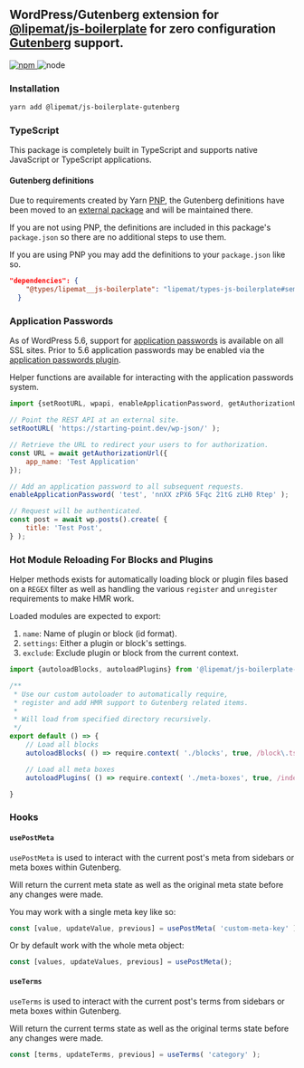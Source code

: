 ## WordPress/Gutenberg extension for [@lipemat/js-boilerplate](https://github.com/lipemat/js-boilerplate) for zero configuration [Gutenberg](https://github.com/WordPress/gutenberg) support.

<p>
<a href="https://www.npmjs.com/package/@lipemat/js-boilerplate-gutenberg">
<img alt="npm" src="https://img.shields.io/npm/v/@lipemat/js-boilerplate-gutenberg.svg">
</a>

 <img alt="node" src="https://img.shields.io/node/v/@lipemat/js-boilerplate-gutenberg.svg">
</p>

### Installation
```bash
yarn add @lipemat/js-boilerplate-gutenberg
```

### TypeScript

This package is completely built in TypeScript and supports native JavaScript or TypeScript applications.

#### Gutenberg definitions

Due to requirements created by Yarn [PNP](https://yarnpkg.com/features/pnp), the Gutenberg definitions have been moved to an [external package](https://github.com/lipemat/types-js-boilerplate) and will be maintained there.

If you are not using PNP, the definitions are included in this package's `package.json` so there are no additional steps to use them.

If you are using PNP you may add the definitions to your `package.json` like so.

```JSON 
"dependencies": {
    "@types/lipemat__js-boilerplate": "lipemat/types-js-boilerplate#semver:^1.0.0"
  }
```

### Application Passwords

As of WordPress 5.6, support for [application passwords](https://make.wordpress.org/core/2020/11/05/application-passwords-integration-guide) is available on all SSL sites. Prior to 5.6 application passwords may be enabled via the [application passwords plugin](https://github.com/wordpress/application-passwords).

Helper functions are available for interacting with the application passwords system.
```javascript
import {setRootURL, wpapi, enableApplicationPassword, getAuthorizationUrl} from '@lipemat/js-boilerplate-gutenberg';

// Point the REST API at an external site.
setRootURL( 'https://starting-point.dev/wp-json/' );

// Retrieve the URL to redirect your users to for authorization.
const URL = await getAuthorizationUrl({
    app_name: 'Test Application'
});

// Add an application password to all subsequent requests.
enableApplicationPassword( 'test', 'nnXX zPX6 5Fqc 21tG zLH0 Rtep' );

// Request will be authenticated.
const post = await wp.posts().create( {
	title: 'Test Post',
} );

```

### Hot Module Reloading For Blocks and Plugins

Helper methods exists for automatically loading block or plugin files based on a `REGEX` filter as well as handling the various `register` and `unregister` requirements to make HMR work. 

Loaded modules are expected to export:
1. `name`: Name of plugin or block (id format).
2. `settings`: Either a plugin or block's settings.
3. `exclude`: Exclude plugin or block from the current context.

```typescript
import {autoloadBlocks, autoloadPlugins} from '@lipemat/js-boilerplate-gutenberg';

/**
 * Use our custom autoloader to automatically require,
 * register and add HMR support to Gutenberg related items.
 *
 * Will load from specified directory recursively.
 */
export default () => {
	// Load all blocks
	autoloadBlocks( () => require.context( './blocks', true, /block\.tsx$/ ), module );

	// Load all meta boxes
	autoloadPlugins( () => require.context( './meta-boxes', true, /index\.tsx$/ ), module );

}
````

### Hooks

#### `usePostMeta`

`usePostMeta` is used to interact with the current post's meta from sidebars or meta boxes within Gutenberg.

Will return the current meta state as well as the original meta state before any changes were made.

You may work with a single meta key like so:
```typescript
const [value, updateValue, previous] = usePostMeta( 'custom-meta-key' );
```
Or by default work with the whole meta object:
```typescript
const [values, updateValues, previous] = usePostMeta();
```

#### `useTerms`

`useTerms` is used to interact with the current post's terms from sidebars or meta boxes within Gutenberg.

Will return the current terms state as well as the original terms state before any changes were made.


```typescript
const [terms, updateTerms, previous] = useTerms( 'category' );
```
